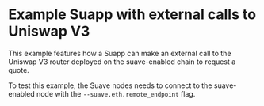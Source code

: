 # Example Suapp with external calls to Uniswap V3

This example features how a Suapp can make an external call to the Uniswap V3 router deployed on the suave-enabled chain to request a quote.

To test this example, the Suave nodes needs to connect to the suave-enabled node with the `--suave.eth.remote_endpoint` flag.
